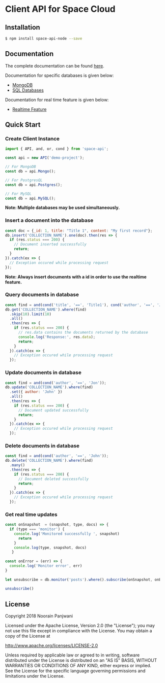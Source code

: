 # Client API for Space Cloud

## Installation

```bash
$ npm install space-api-node --save
```

## Documentation
The complete documentation can be found [here](https://github.com/spaceuptech/space-api-node/wiki).

Documentation for specific databases is given below:
- [MongoDB](https://github.com/spaceuptech/space-api-node/wiki/Mongo)
- [SQL Databases](https://github.com/spaceuptech/space-api-node/wiki/SQL)

Documentation for real time feature is given below:
- [Realtime Feature](https://github.com/spaceuptech/space-api-node/wiki/Realtime)

## Quick Start

### Create Client Instance

```js
import { API, and, or, cond } from 'space-api';

const api = new API('demo-project');

// For MongoDB
const db = api.Mongo();

// For PostgresQL
const db = api.Postgres();

// For MySQL
const db = api.MySQL();
```
**Note: Multiple databases may be used simultaneously.**

### Insert a document into the database
```js
const doc = {_id: 1, title: "Title 1", content: "My first record"};
db.insert('COLLECTION_NAME').one(doc).then(res => {
  if (res.status === 200) {
    // Document inserted successfully
    return;
  }
}).catch(ex => {
  // Exception occured while processing request
});
```
**Note: Always insert documents with a id in order to use the realtime feature.**

### Query documents in database
```js
const find = and(cond('title', '==', 'Title1'), cond('author', '==', 'Jon'));
db.get('COLLECTION_NAME').where(find)
  .skip(10).limit(10)
  .all()
  .then(res => {
    if (res.status === 200) {
      // res.data contains the documents returned by the database
      console.log('Response:', res.data);
      return;
    }
  }).catch(ex => {
    // Exception occured while processing request
  });
```

### Update documents in database
```js
const find = and(cond('author', '==', 'Jon'));
db.update('COLLECTION_NAME').where(find)
  .set({ author: 'John' })
  .all()
  .then(res => {
    if (res.status === 200) {
      // Document updated successfully
      return;
    }
  }).catch(ex => {
    // Exception occured while processing request
  });
```

### Delete documents in database
```js
const find = and(cond('author', '==', 'John'));
db.delete('COLLECTION_NAME').where(find)
  .many()
  .then(res => {
    if (res.status === 200) {
      // Document deleted successfully
      return;
    }
  }).catch(ex => {
    // Exception occured while processing request
  });
```

### Get real time updates
```js
const onSnapshot  = (snapshot, type, docs) => {
  if (type === 'monitor') {
    console.log('Monitored successfully ', snapshot)
      return
    }
    console.log(type, snapshot, docs)
   }
 
const onError = (err) => {
  console.log('Monitor error', err)
}
 
let unsubscribe = db.monitor('posts').where().subscribe(onSnapshot, onError) 
 
unsubscribe()
```

## License

Copyright 2018 Noorain Panjwani

Licensed under the Apache License, Version 2.0 (the "License"); you may not use this file except in compliance with the License. You may obtain a copy of the License at

http://www.apache.org/licenses/LICENSE-2.0

Unless required by applicable law or agreed to in writing, software distributed under the License is distributed on an "AS IS" BASIS, WITHOUT WARRANTIES OR CONDITIONS OF ANY KIND, either express or implied. See the License for the specific language governing permissions and limitations under the License.
